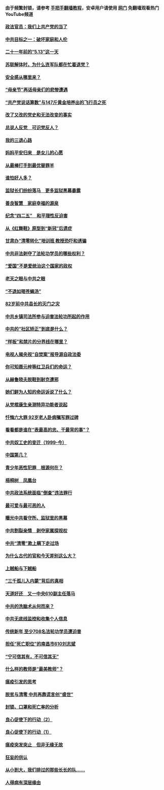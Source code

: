 #### 由于频繁封锁，请参考 [手把手翻墙教程](https://github.com/gfw-breaker/guides/wiki/)，安卓用户请使用 [网门](https://github.com/gfw-breaker/nogfw/blob/master/dl.md?t=05151700) 免翻墙观看热门YouTube频道 

#### [政法官员：我们上共产党的当了](../pages/19/425351.md?t=05151700) 

#### [中共目标之一：破坏家庭和人伦](../pages/19/424454.md?t=05151700) 

#### [二十一年前的“5.13”这一天](../pages/19/424814.md?t=05151700) 

#### [苏联解体时，为什么连军队都在忙着退党？](../pages/19/424335.md?t=05151700) 

#### [安全感从哪里来？](../pages/19/424336.md?t=05151700) 

#### [“母亲节”再话母亲们的悲惨遭遇](../pages/19/424234.md?t=05151700) 

#### [“共产党说话算数”与147斤黄金培养出的飞行员之死](../pages/19/424115.md?t=05151700) 

#### [改了又改的党史和无法改变的事实](../pages/19/424037.md?t=05151700) 

#### [总说人反党　可识党反人？](../pages/19/423820.md?t=05151700) 

#### [我的三退心路](../pages/19/423876.md?t=05151700) 

#### [妈妈平安归来　是女儿的心愿](../pages/19/423947.md?t=05151700) 

#### [从最棒打手到最优替罪羊](../pages/19/423819.md?t=05151700) 

#### [谁怕好人多？](../pages/19/423774.md?t=05151700) 

#### [监狱长们纷纷落马　更多监狱黑幕暴露](../pages/19/423787.md?t=05151700) 

#### [善良智慧　家庭幸福的源泉](../pages/19/423632.md?t=05151700) 

#### [纪念“四二五”　和平理性反迫害](../pages/19/423660.md?t=05151700) 

#### [从《红舞鞋》原型到“新冠”后遗症](../pages/19/423509.md?t=05151700) 

#### [甘肃办“清零转化”培训班 教授恐吓和诱骗](../pages/19/423498.md?t=05151700) 

#### [中共非法剥夺了法轮功学员的哪些权利？](../pages/19/423392.md?t=05151700) 

#### [“爱国”不是爱统治这个国家的政权](../pages/19/423029.md?t=05151700) 

#### [老天之眼与中共之眼](../pages/19/423378.md?t=05151700) 

#### [“不退如喝苍蝇汤”](../pages/19/423287.md?t=05151700) 

#### [82岁前中共县长的灭门之灾](../pages/19/423055.md?t=05151700) 

#### [中共乡镇司法所参与迫害法轮功所起的作用](../pages/19/423064.md?t=05151700) 

#### [中共的“社区矫正”到底是什么？](../pages/19/422870.md?t=05151700) 

#### [“样板”和禁片的分界线在哪里？](../pages/19/422704.md?t=05151700) 

#### [电视人揭央视“自焚案”报导源自政法委](../pages/19/422770.md?t=05151700) 

#### [你可知聂元梓等红卫兵们的命运？](../pages/19/422848.md?t=05151700) 

#### [从赫鲁晓夫脱鞋到耐克遭邪](../pages/19/422826.md?t=05151700) 

#### [她们鲜为人知的命运诉说了什么？](../pages/19/422754.md?t=05151700) 

#### [从党棍康生亲测特异功能者说起](../pages/19/422657.md?t=05151700) 

#### [忏悔六大罪 92岁老人卧病嘱写罪过碑](../pages/19/422750.md?t=05151700) 

#### [看看都是谁在“表最高的忠、干最背的事”？](../pages/19/422703.md?t=05151700) 

#### [中共奴工史的变迁（1999-今）](../pages/19/422656.md?t=05151700) 

#### [中国第几？](../pages/19/422496.md?t=05151700) 

#### [青少年恶性犯罪　根源何在？](../pages/19/422449.md?t=05151700) 

#### [梧桐树　凤凰台](../pages/19/422442.md?t=05151700) 

#### [中共政法系统面临“倒查”违法罪行](../pages/19/422497.md?t=05151700) 

#### [最可爱与最可恶的人](../pages/19/422448.md?t=05151700) 

#### [曝光中共看守所、监狱里的黑幕](../pages/19/422390.md?t=05151700) 

#### [中共割裂亲情　剥夺家属探视权](../pages/19/422364.md?t=05151700) 

#### [中共“清零”欺上瞒下走过场](../pages/19/422306.md?t=05151700) 

#### [为什么古代的官和今天差别这么大？](../pages/19/422228.md?t=05151700) 

#### [上贼船与下贼船](../pages/19/422276.md?t=05151700) 

#### [“三千孤儿入内蒙”背后的真相](../pages/19/422229.md?t=05151700) 

#### [天道好还　又一中央610副主任落马](../pages/19/422155.md?t=05151700) 

#### [中共的洗脑术从何而来？](../pages/19/422154.md?t=05151700) 

#### [中共无底线监控和收集个人信息](../pages/19/422039.md?t=05151700) 

#### [传统新年 至少708名法轮功学员遭迫害](../pages/19/421946.md?t=05151700) 

#### [担任“死亡职位”的南昌市610刘志斌](../pages/19/421957.md?t=05151700) 

#### [“宁可信其有，不可信其无”](../pages/19/421691.md?t=05151700) 

#### [什么样的教师是“最美教师”？](../pages/19/421755.md?t=05151700) 

#### [瘟疫引发的思考](../pages/19/421594.md?t=05151700) 

#### [脱贫与清零 中共再靠谎言创“盛世”](../pages/19/421590.md?t=05151700) 

#### [封锁、口罩和死亡率的分析](../pages/19/421495.md?t=05151700) 

#### [良心促使下的行动（2）](../pages/19/421361.md?t=05151700) 

#### [良心促使下的行动（1）](../pages/19/421302.md?t=05151700) 

#### [瘟疫突发突止　但非无缘无故](../pages/19/421281.md?t=05151700) 

#### [狂妄的供认](../pages/19/421199.md?t=05151700) 

#### [从小到大，我们排过的那些长长的队……](../pages/19/421243.md?t=05151700) 

#### [人得病有深层缘由](../pages/19/420864.md?t=05151700) 

